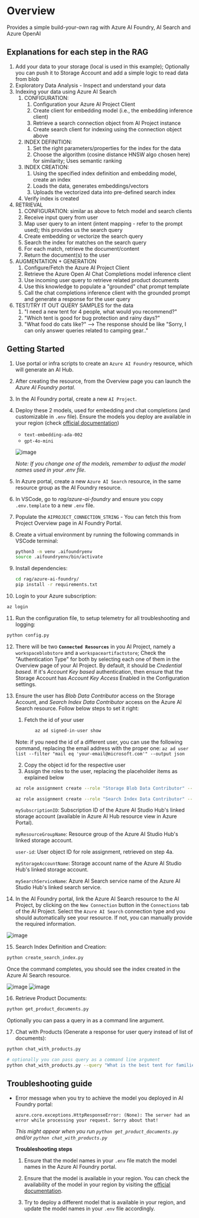 # Overview

Provides a simple build-your-own rag with Azure AI Foundry, AI Search and Azure OpenAI

## Explanations for each step in the RAG

1. Add your data to your storage (local is used in this example); Optionally you can push it to Storage Account and add a simple logic to read data from blob
2. Exploratory Data Analysis - Inspect and understand your data
3. Indexing your data using Azure AI Search
   1. CONFIGURATION:
      1. Configuration your Azure AI Project Client
      2. Create client for embedding model (i.e., the embedding inference client)
      3. Retrieve a search connection object from AI Project instance
      4. Create search client for indexing using the connection object above
   2. INDEX DEFINITION:
      1. Set the right parameters/properties for the index for the data
      2. Choose the algorithm (cosine distance HNSW algo chosen here) for similarity; Uses semantic ranking
   3. INDEX CREATION:
      1. Using the specified index definition and embedding model, create an index
      2. Loads the data, generates embeddings/vectors
      3. Uploads the vectorized data into pre-defined search index
   4. Verify index is created
4. RETRIEVAL
   1. CONFIGURATION: similar as above to fetch model and search clients
   2. Receive input query from user
   3. Map user query to an intent (intent mapping - refer to the prompt used); this provides us the search query
   4. Create embedding or vectorize the search query
   5. Search the index for matches on the search query
   6. For each match, retrieve the document/content
   7. Return the document(s) to the user
5. AUGMENTATION + GENERATION
   1. Configure/Fetch the Azure AI Project Client
   2. Retrieve the Azure Open AI Chat Completions model inference client
   3. Use incoming user query to retrieve related product documents
   4. Use this knowledge to populate a "grounded" chat prompt template
   5. Call the chat completions inference client with the grounded prompt and generate a response for the user query
6. TEST/TRY IT OUT QUERY SAMPLES for the data
   1. "I need a new tent for 4 people, what would you recommend?"
   2. "Which tent is good for bug protection and rainy days?"
   3. "What food do cats like?" --> The response should be like "Sorry, I can only answer queries related to camping gear.."

## Getting Started

1. Use portal or infra scripts to create an `Azure AI Foundry` resource, which will generate an AI Hub.
2. After creating the resource, from the Overview page you can launch the *Azure AI Foundry portal*.
3. In the AI Foundry portal, create a new `AI Project`.
4. Deploy these 2 models, used for embedding and chat completions (and customizable in `.env` file). Ensure the models you deploy are available in your region (check [official documentation](https://learn.microsoft.com/en-us/azure/ai-services/openai/concepts/models?tabs=global-standard%2Cstandard-chat-completions#model-summary-table-and-region-availability))
   * `text-embedding-ada-002`
   * `gpt-4o-mini`

   ![image](assets/deployModels.png)

   *Note: If you change one of the models, remember to adjust the model names used in your .env file*.

5. In Azure portal, create a new `Azure AI Search` resource, in the same resource group as the AI Foundry resource.
6. In VSCode, go to *rag/azure-ai-foundry* and ensure you copy `.env.template` to a new `.env` file.
7. Populate the `AIPROJECT_CONNECTION_STRING` - You can fetch this from Project Overview page in AI Foundry Portal.
8. Create a virtual environment by running the following commands in VSCode terminal:

   ```bash
   python3 -m venv .aifoundryenv
   source .aifoundryenv/bin/activate
   ```

9. Install dependencies:

   ```bash
   cd rag/azure-ai-foundry/
   pip install -r requirements.txt
   ```

10. Login to your Azure subscription:

   ```bash
   az login
   ```

11. Run the configuration file, to setup telemetry for all troubleshooting and logging:

   ```bash
   python config.py
   ```

12. There will be two **`Connected Resources`** in you AI Project, namely a `workspaceblobstore` and a `workspaceartifactstore`; Check the "Authentication Type" for both by selecting each one of them in the Overview page of your AI Project. By default, it should be *Credential based*. If it's *Account Key based* authentication, then ensure that the Storage Account has *Account Key Access* Enabled in the Configuration settings.

13. Ensure the user has *Blob Data Contributor* access on the Storage Account, and *Search Index Data Contributor* access on the Azure AI Search resource. Follow below steps to set it right:
    1. Fetch the id of your user

        ```bash
            az ad signed-in-user show
        ```

      Note: if you need the id of a different user, you can use the following command, replacing the email address with the proper one: `az ad user list --filter "mail eq 'your-email@microsoft.com'" --output json`

    2. Copy the object id for the respective user
    3. Assign the roles to the user, replacing the placeholder items as explained below

      ```bash
      az role assignment create --role "Storage Blob Data Contributor" --scope /subscriptions/<mySubscriptionID>/resourceGroups/<myResourceGroupName>/providers/Microsoft.Storage/storageAccounts/<myStorageAccountName> --assignee-principal-type User --assignee-object-id "<user-id>"

      az role assignment create --role "Search Index Data Contributor" --scope /subscriptions/<mySubscriptionID>/resourceGroups/<myResourceGroupName>/providers/Microsoft.Search/searchServices/<mySearchServiceName> --assignee-principal-type User --assignee-object-id "<user-id>"
      ```

      `mySubscriptionID`: Subscription ID of the Azure AI Studio Hub's linked storage account (available in Azure AI Hub resource view in Azure Portal).

      `myResourceGroupName`: Resource group of the Azure AI Studio Hub's linked storage account.

      `user-id`: User object ID for role assignment, retrieved on step 4a.

      `myStorageAccountName`: Storage account name of the Azure AI Studio Hub's linked storage account.

      `mySearchServiceName`: Azure AI Search service name of the Azure AI Studio Hub's linked search service.

14. In the AI Foundry portal, link the Azure AI Search resource to the AI Project, by clicking on the `New Connection` button in the `Connections` tab of the AI Project. Select the `Azure AI Search` connection type and you should automatically see your resource. If not, you can manually provide the required information.

   ![image](assets/newConnection.png)

15. Search Index Definition and Creation:

   ```bash
   python create_search_index.py
   ```

   Once the command completes, you should see the index created in the Azure AI Search resource.

   ![image](assets/index.png)
   ![image](assets/indexSearch.png)

16. Retrieve Product Documents:

   ```bash
   python get_product_documents.py
   ```

   Optionally you can pass a query in as a command line argument.

17. Chat with Products (Generate a response for user query instead of list of documents):

   ```bash
   python chat_with_products.py

   # optionally you can pass query as a command line argument
   python chat_with_products.py --query "What is the best tent for families?"
   ```

## Troubleshooting guide

* Error message when you try to achieve the model you deployed in AI Foundry portal:

   ```text
   azure.core.exceptions.HttpResponseError: (None): The server had an error while processing your request. Sorry about that!
   ```

   *This might appear when you run `python get_product_documents.py` and/or `python chat_with_products.py`*

   **Troubleshooting steps**

   1. Ensure that the model names in your `.env` file match the model names in the Azure AI Foundry portal.

   2. Ensure that the model is available in your region. You can check the availability of the model in your region by visiting the [official documentation](https://learn.microsoft.com/en-us/azure/ai-services/openai/concepts/models?tabs=global-standard%2Cstandard-chat-completions#model-summary-table-and-region-availability).

   3. Try to deploy a different model that is available in your region, and update the model names in your `.env` file accordingly.
